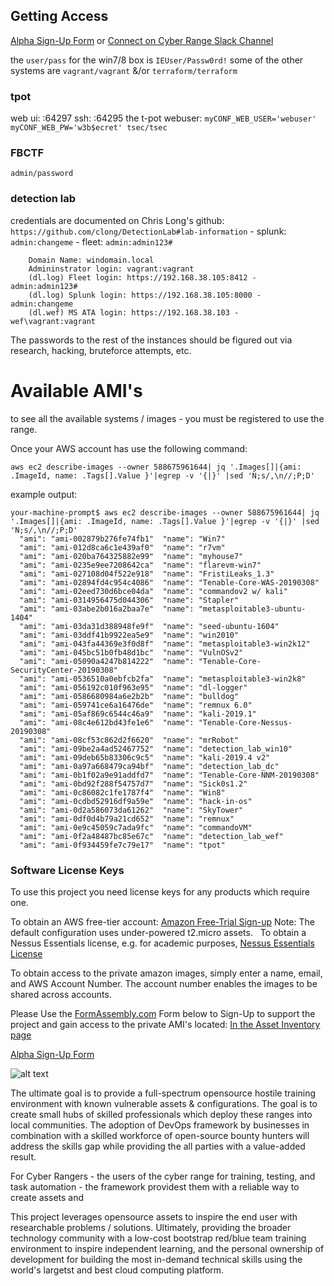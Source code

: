 
## Getting Access
[Alpha Sign-Up Form](https://www.tfaforms.com/4729221) or [Connect on Cyber Range Slack Channel](https://join.slack.com/t/acsaws/shared_invite/enQtNTg0NjU1NDY3MTQwLWU4MDc2ZDUyYjg4OTMxNTJkMDljMDM2NzRhOTQzZjQ3MTk1NTFkMmE4OTc2MGRiM2U4NzIwNTVkNmIzYWY0YmY") 

the `user/pass` for the win7/8 box is `IEUser/Passw0rd!`
some of the other systems are `vagrant/vagrant` &/or `terraform/terraform`

### tpot
web ui: <ip>:64297
ssh: <ip>:64295
the t-pot webuser: 
`
myCONF_WEB_USER='webuser'
myCONF_WEB_PW='w3b$ecret'
tsec/tsec
`

### FBCTF
`admin/password`

### detection lab
credentials are documented on Chris Long's github: `https://github.com/clong/DetectionLab#lab-information`
    - splunk: `admin:changeme`
    - fleet: `admin:admin123#`
```
    Domain Name: windomain.local
    Admininstrator login: vagrant:vagrant
    (dl.log) Fleet login: https://192.168.38.105:8412 - admin:admin123#
    (dl.log) Splunk login: https://192.168.38.105:8000 - admin:changeme
    (dl.wef) MS ATA login: https://192.168.38.103 - wef\vagrant:vagrant
```

The passwords to the rest of the instances should be figured out via research, hacking, bruteforce attempts, etc.

# Available AMI's 
to see all the available systems / images - you must be registered to use the range.  

Once your AWS account has  use the following command: 

`aws ec2 describe-images --owner 588675961644| jq '.Images[]|{ami: .ImageId, name: .Tags[].Value }'|egrep -v '{|}' |sed 'N;s/,\n//;P;D'`

example output: 
```
your-machine-prompt$ aws ec2 describe-images --owner 588675961644| jq '.Images[]|{ami: .ImageId, name: .Tags[].Value }'|egrep -v '{|}' |sed 'N;s/,\n//;P;D'
  "ami": "ami-002879b276fe74fb1"  "name": "Win7"
  "ami": "ami-012d8ca6c1e439af0"  "name": "r7vm"
  "ami": "ami-020ba764325882e99"  "name": "myhouse7"
  "ami": "ami-0235e9ee7208642ca"  "name": "flarevm-win7"
  "ami": "ami-027108d04f522e918"  "name": "FristiLeaks_1.3"
  "ami": "ami-02894fd4c954c4086"  "name": "Tenable-Core-WAS-20190308"
  "ami": "ami-02eed730d6bce04da"  "name": "commandov2 w/ kali"
  "ami": "ami-0314956475d044306"  "name": "Stapler"
  "ami": "ami-03abe2b016a2baa7e"  "name": "metasploitable3-ubuntu-1404"
  "ami": "ami-03da31d388948fe9f"  "name": "seed-ubuntu-1604"
  "ami": "ami-03ddf41b9922ea5e9"  "name": "win2010"
  "ami": "ami-043fa44369e3f0d8f"  "name": "metasploitable3-win2k12"
  "ami": "ami-045bc51b0fb48d1bc"  "name": "VulnOSv2"
  "ami": "ami-05090a4247b814222"  "name": "Tenable-Core-SecurityCenter-20190308"
  "ami": "ami-0536510a0ebfcb2fa"  "name": "metasploitable3-win2k8"
  "ami": "ami-056192c010f963e95"  "name": "dl-logger"
  "ami": "ami-0586680984a6e2b2b"  "name": "bulldog"
  "ami": "ami-059741ce6a16476de"  "name": "remnux 6.0"
  "ami": "ami-05af869c6544c46a9"  "name": "kali-2019.1"
  "ami": "ami-08c4e612bd43fe1e6"  "name": "Tenable-Core-Nessus-20190308"
  "ami": "ami-08cf53c862d2f6620"  "name": "mrRobot"
  "ami": "ami-09be2a4ad52467752"  "name": "detection_lab_win10"
  "ami": "ami-09deb65b83306c9c5"  "name": "kali-2019.4 v2"
  "ami": "ami-0a97a668479ca94bf"  "name": "detection_lab_dc"
  "ami": "ami-0b1f02a9e91addfd7"  "name": "Tenable-Core-NNM-20190308"
  "ami": "ami-0bd92f288f54757d7"  "name": "Sick0s1.2"
  "ami": "ami-0c86082c1fe1787f4"  "name": "Win8"
  "ami": "ami-0cdbd52916df9a59e"  "name": "hack-in-os"
  "ami": "ami-0d2a586073da61262"  "name": "SkyTower"
  "ami": "ami-0df0d4b79a21cd652"  "name": "remnux"
  "ami": "ami-0e9c45059c7ada9fc"  "name": "commandoVM"
  "ami": "ami-0f2a48487bc85e67c"  "name": "detection_lab_wef"
  "ami": "ami-0f934459fe7c79e17"  "name": "tpot"
```


### Software License Keys
To use this project you need license keys for any products which require one.  

To obtain an AWS free-tier account: [Amazon Free-Trial Sign-up](https://portal.aws.amazon.com/billing/signup?refid=em_127222) Note: The default configuration uses under-powered t2.micro assets.&nbsp;&nbsp;</div>
To obtain a Nessus Essentials license, e.g. for academic purposes, [Nessus Essentials License](https://www.tenable.com/products/nessus/nessus-essentials)

To obtain access to the private amazon images, simply enter a name, email, and AWS Account Number. 
The account number enables the images to be shared across accounts.<br></div>

Please Use the [FormAssembly.com](http://www.formassembly.com) Form below to Sign-Up to support the project and gain access to the private AMI's located: [In the Asset Inventory page](https://github.com/secdevops-cuse/CyberRange/blob/master/asset-inventory.md")

[Alpha Sign-Up Form](https://www.tfaforms.com/4729221)
 
![alt text](https://raw.githubusercontent.com/secdevops-cuse/CyberRange/master/CyberRange.png "Cyber Range")



The ultimate goal is to provide a full-spectrum opensource hostile 
training environment with known vulnerable assets & configurations.  The goal is to create small 
hubs of skilled professionals which deploy these ranges into local communities.  The adoption of DevOps 
framework by businesses in combination with a skilled workforce of open-source bounty hunters 
will address the skills gap while providing the all parties with a value-added result. 

For Cyber Rangers - the users of the cyber range for training, testing, and task automation - the framework
providest them with a reliable way to create assets and 

This project leverages opensource assets to inspire the end user with
researchable problems / solutions.  Ultimately, 
providing the broader technology community with a low-cost bootstrap 
red/blue team training environment to inspire independent learning, 
and the personal ownership of development for building the most in-demand 
technical skills using the world's largetst and best cloud computing platform.
